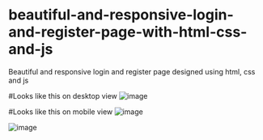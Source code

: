 # beautiful-and-responsive-login-and-register-page-with-html-css-and-js
Beautiful and responsive login and register page designed using html, css and js

#Looks like this on desktop view
![image](https://user-images.githubusercontent.com/82378187/163667442-355ed140-f8cf-4bef-997f-d289042368a8.png)

#Looks like this on mobile view
![image](https://user-images.githubusercontent.com/82378187/163667459-0b9329ef-73a1-4c69-9a1d-f87cc8aaa983.png)

![image](https://user-images.githubusercontent.com/82378187/163667467-259811e5-fb40-4e06-974e-84f93b551242.png)


